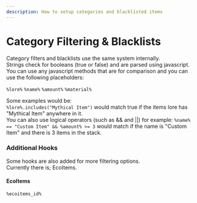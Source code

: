 ```yaml
---
description: How to setup categories and blacklisted items
---
```


# Category Filtering & Blacklists

Category filters and blacklists use the same system internally.\
Strings check for booleans (true or false) and are parsed using javascript.\
You can use any javascript methods that are for comparison and you can use the following placeholders:

`%lore%` `%name%` `%amount%` `%material%`

Some examples would be:\
`%lore%.includes("Mythical Item")` would match true if the items lore has "Mythical Item" anywhere in it.\
You can also use logical operators (such as && and ||) for example: `%name% == "Custom Item" && %amount% >= 3` would match if the name is "Custom Item" and there is 3 items in the stack.

### Additional Hooks

Some hooks are also added for more filtering options.\
Currently there is; EcoItems.

#### EcoItems

`%ecoitems_id%`&#x20;

